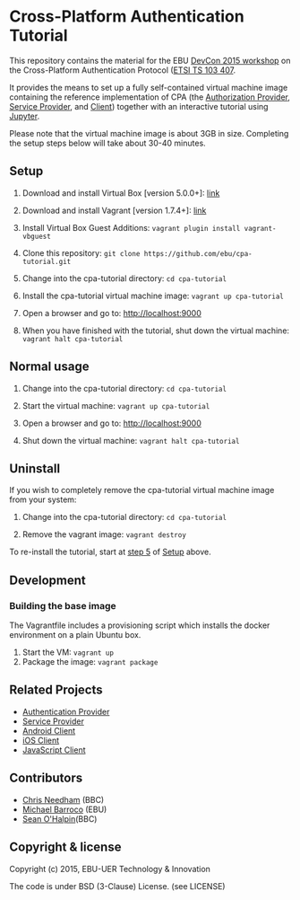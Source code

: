 # Cross-Platform Authentication Tutorial

This repository contains the material for the EBU [DevCon 2015 workshop](https://tech.ebu.ch/devcon15) on 
the Cross-Platform Authentication Protocol ([ETSI TS 103 407](https://portal.etsi.org/webapp/WorkProgram/Report_WorkItem.asp?WKI_ID=47970).

It provides the means to set up a fully self-contained virtual machine image containing the reference implementation of CPA (the [Authorization Provider](https://github.com/ebu/cpa-auth-provider), [Service Provider](https://github.com/ebu/cpa-service-provider), and [Client](https://github.com/ebu/cpa-client)) together with an interactive tutorial using [Jupyter](http://jupyter.org).

Please note that the virtual machine image is about 3GB in size. Completing the setup steps below will take about 30-40 minutes.


## <a name="setup"></a>Setup

1. Download and install Virtual Box [version 5.0.0+]: [link](https://www.virtualbox.org/wiki/Downloads)

2. Download and install Vagrant [version 1.7.4+]: [link](https://www.vagrantup.com/downloads.html)

3. Install Virtual Box Guest Additions: `vagrant plugin install vagrant-vbguest`

4. Clone this repository: `git clone https://github.com/ebu/cpa-tutorial.git`

5. <a name="setup-5"></a>Change into the cpa-tutorial directory: `cd cpa-tutorial`

6. Install the cpa-tutorial virtual machine image: `vagrant up cpa-tutorial`

7. Open a browser and go to: [http://localhost:9000](http://localhost:9000)

8. When you have finished with the tutorial, shut down the virtual machine: `vagrant halt cpa-tutorial`


## Normal usage

1. Change into the cpa-tutorial directory: `cd cpa-tutorial`

2. Start the virtual machine: `vagrant up cpa-tutorial`

3. Open a browser and go to: [http://localhost:9000](http://localhost:9000)

4. Shut down the virtual machine: `vagrant halt cpa-tutorial`


## Uninstall

If you wish to completely remove the cpa-tutorial virtual machine image from your system:

1. Change into the cpa-tutorial directory: `cd cpa-tutorial`

2. Remove the vagrant image: `vagrant destroy`

To re-install the tutorial, start at [step 5](#setup-5) of [Setup](#setup) above.


## Development

### Building the base image

The Vagrantfile includes a provisioning script which installs the docker environment on a plain Ubuntu box.

1. Start the VM: `vagrant up`
2. Package the image: `vagrant package`

## Related Projects

* [Authentication Provider](https://github.com/ebu/cpa-auth-provider)
* [Service Provider](https://github.com/ebu/cpa-service-provider)
* [Android Client](https://github.com/ebu/cpa-android)
* [iOS Client](https://github.com/ebu/cpa-ios)
* [JavaScript Client](https://github.com/ebu/cpa.js)

## Contributors

* [Chris Needham](https://github.com/chrisn) (BBC)
* [Michael Barroco](https://github.com/barroco) (EBU)
* [Sean O'Halpin](https://github.com/seanohalpin)(BBC)


## Copyright & license

Copyright (c) 2015, EBU-UER Technology & Innovation

The code is under BSD (3-Clause) License. (see LICENSE)
